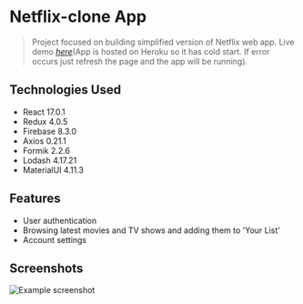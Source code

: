 # Netflix-clone App
> Project focused on building simplified version of Netflix web app.
> Live demo [_here_](https://netflix-clone-2.herokuapp.com)(App is hosted on Heroku so it has cold start. If error occurs just refresh the page and the app will be running). <!-- If you have the project hosted somewhere, include the link here. -->

## Technologies Used
- React 17.0.1
- Redux 4.0.5
- Firebase 8.3.0
- Axios 0.21.1
- Formik 2.2.6
- Lodash 4.17.21
- MaterialUI 4.11.3

## Features
- User authentication
- Browsing latest movies and TV shows and adding them to 'Your List'
- Account settings


## Screenshots
![Example screenshot](./img/screenshot.png)
<!-- If you have screenshots you'd like to share, include them here. -->

